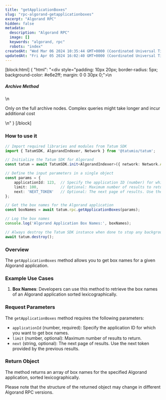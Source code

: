 ```yaml
---
title: "getApplicationBoxes"
slug: "rpc-algorand-getapplicationboxes"
excerpt: "Algorand RPC"
hidden: false
metadata: 
  description: "Algorand RPC"
  image: []
  keywords: "algorand, rpc"
  robots: "index"
createdAt: "Wed Mar 06 2024 10:35:44 GMT+0000 (Coordinated Universal Time)"
updatedAt: "Fri Apr 05 2024 16:02:40 GMT+0000 (Coordinated Universal Time)"
---
```

[block:html]
{
  "html": "<div style=\"padding: 10px 20px; border-radius: 5px; background-color: #e6e2ff; margin: 0 0 30px 0;\">\n  <h5>Archive Method</h5>\n  <p>Only on the full archive nodes. Complex queries might take longer and incur additional cost</p>\n</div>"
}
[/block]


### How to use it

```typescript
// Import required libraries and modules from Tatum SDK
import { TatumSDK, AlgorandIndexer, Network } from '@tatumio/tatum';

// Initialize the Tatum SDK for Algorand
const tatum = await TatumSDK.init<AlgorandIndexer>({ network: Network.ALGORAND_INDEXER });

// Define the input parameters in a single object
const params = {
    applicationId: 123,  // Specify the application ID (number) for which you want to get box names.
    limit: 100,          // Optional: Maximum number of results to return (number).
    next: 'NEXT_TOKEN'   // Optional: The next page of results. Use the next token provided by the previous results (string).
};

// Get the box names for the Algorand application
const boxNames = await tatum.rpc.getApplicationBoxes(params);

// Log the box names
console.log('Algorand Application Box Names:', boxNames);

// Always destroy the Tatum SDK instance when done to stop any background processes
await tatum.destroy();
```

### Overview

The `getApplicationBoxes` method allows you to get box names for a given Algorand application.

### Example Use Cases

1. **Box Names**: Developers can use this method to retrieve the box names of an Algorand application sorted lexicographically.

### Request Parameters

The `getApplicationBoxes` method requires the following parameters:

- `applicationId` (number, required): Specify the application ID for which you want to get box names.
- `limit` (number, optional): Maximum number of results to return.
- `next` (string, optional): The next page of results. Use the next token provided by the previous results.

### Return Object

The method returns an array of box names for the specified Algorand application, sorted lexicographically. 

Please note that the structure of the returned object may change in different Algorand RPC versions.
